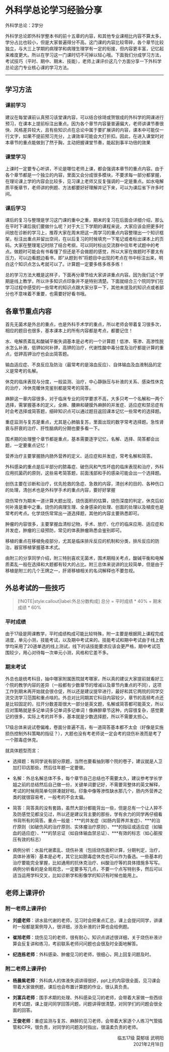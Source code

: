 # 外科学总论学习经验分享

外科学总论：2学分 

外科学总论即外科学整本书的前十五章的内容，和其他专业课相比内容不算太多，学分占比也较小，但是大家普遍得分不高。这门课的内容比较零碎，各个章节比较独立，与大三上学期的病理学和病理生理学有一定的衔接，但内容更丰富，记忆起来难度更大。所以在学习这一门课时切不可掉以轻心哦。下面我们分成学习方法，考试技巧（平时、期中、期末、技能），老师上课评价这几个方面分享一下外科学总论这门专业核心课的学习方法。

----

## 学习方法
### 课前学习

建议在每堂课前认真预习该堂课内容，可以结合徐琦或贺银成的外科学的网课进行预习，在课本上提前标注出重点。因为各个章节内容量普遍偏大，老师讲课节奏很快、风格差异较大，且有些知识点在总论中属于要扩展讲的内容，课本中可能仅一行文字，如果不提前预习充分，上课效率可能会大打折扣。因此，在进入课堂时对本章节的重点能做到了然于胸，主动把握课堂节奏，能起到事半功倍的效果

### 课堂学习

上课时一定要专心听讲，不论是哪位老师上课，都会强调本章节的重点内容。由于各个章节都是一个独立的内容，里面又会分成很多模块，不要求每一部分都掌握，在理论课上学的内容会比较多，见习课上老师又反复强调的一定是重点。如水电解质平衡章节，老师讲的例题、方法都要好好理解并记下来，可以为课后省下许多时间。

### 课后学习

课后的复习与整理是学习这门课的重中之重，期末的复习在后面会详细介绍，那么在平时下课后我们要做什么呢？对于大三下学期的课程来说，大家应该会把更多时间放在诊断的学习上，推荐大家在周末把这一周学习的重点内容整理出一个知识框架，标注出重点并留出空间，在以后复习的时候填充一下笔记或者标出课本上的页码。大家在整理笔记时除了结合考纲，可以同时标出交流群中往年考试题中的考点。做题时可能会有书看懂了但还是不会做题的感觉，所以大家在做题时不要太有压力，可以边看题边看书，即“从题到书”将题目中出现的考点在书中标注出来，明白这个知识点怎么考就可以了。计算题一定要多练多练多练！

总的学习方法大概是这样子，下面再分章节给大家讲讲重点内容。因为我们这个学期是线上教学，所以许多知识点印象并不是特别清楚。下面就结合三个院同学们在学习过程中感受的一些常考的知识点跟大家分享一下，其他未提及的知识点或者部分也不意味着不重要，也需要好好看书哦。

## 各章节重点内容

首先无菌术是外总的重点，也是外科手术学的重点，所以老师会带着复习很多次，相应的题目也很多，基本课本上的所有内容都是考点，都要记住！

水、电解质紊乱和酸碱平衡失调基本是必考的一个计算题！低渗、等渗、高渗性脱水怎么补液，低钾如何补钾，高钾的治疗，代谢性酸中毒分度及治疗都是计算的重点，低钾高钾治疗也会出简答题。

输血适应症、不良反应及防治（最常考的是溶血反应）、自体输血及血液制品的定义是常考的名解。

休克的临床表现与分度，一般监测、治疗，中心静脉压与补液的关系、感染性休克的治疗，冷休克暖休克鉴别都是常考的简答。

麻醉这一章内容很多，对于临床专业的同学要求不高，大多只考一个名解和一两个选择，需掌握基本的定义，全麻、腰麻和硬膜外麻醉的并发症、适应症和禁忌症有时会考选择或简答题，细碎知识点可以通过题目返回课本记忆一些常考的选择题。

重症监测与复苏是重点，尤其是心肺脑复苏，里面出现的数字常考选择题。急性肾衰与肝衰的治疗、肝性脑病的分期也要多看一下。

围术期的处理整个章节都是重点，基本需要逐字记忆，名解、选择、简答都会出题，一定要重点记忆！

营养治疗主要掌握肠内肠外营养的定义、适应症和并发症，常考名解和简答。

外科感染的重点是后半部分的脓毒症、破伤风和气性坏疽的临床表现和治疗，外科应用抗菌药的原则，这些易考简答题，前面浅部和手的感染可能会出一个选择题。

创伤主要在诊断和治疗，优先抢救的急症、急救的内容，清创术的目的、各种伤口的处理，清创术也是外科学手术的重点内容，要好好掌握

烧伤常作为期末一道计算大题出现，烧伤面积的估算，烧伤深度的判定，休克后如何补液是重中之重。烧伤的病理生理、全身感染的处理、创面的处理以及植皮也是常考的考点。化学烧伤常常出一道选择题，其他的内容主要熟悉即可。

肿瘤的内容很多，主要掌握血清标记物，手术、放疗、化疗的临床应用、适应症和并发症，肿瘤的三级预防，常见的体表肿瘤熟悉会鉴别即可。

移植的重点在移植免疫部分，尤其是临床排斥反应的机制和分类，排斥反应的防治，器官移植掌握基本术式。

由附三的分享同学介绍，附三特别喜欢无菌术，围术期相关考点，酸碱平衡和电解质紊乱一般在选择和大题都有较大的占比。附三总体来说讲的比较简单，但是由于移植是附三的几个王牌之一，肝肾移植相关的名词解释也不要忽视。

## 外总考试的一些技巧

> [!NOTE|style:callout|label:外总分数构成]
> 总分 = 平时成绩 \* 40% + 期末成绩 \* 60%

### 平时成绩

由于17级是网课教学，平时成绩构成可能比较特殊，附一主要是根据网上课程完成进度，单元小测，技能考试，以及期中考试来的。技能考试和期中考试由于线上教学均采用了20道单选的线上测试，线下的话技能要求应该会更严格，期中考试范围较少，用心对待每一次单元小测，风格和它差不多。

### 期末考试

外总也是统考科目，抽中哪家附属医院就考哪家，所以真的建议大家提前就看好三个院的教学内容的差异（一般都有少数章节的增减以及章节内重点的不同），这项工作到期末再开始就会很仓促，所以还是建议提早进行，最好和其它两院的同学交流交流学习范围和重点啥的。外总对比同期其它科目内容较少，章节的高频考点还是比较固定的，拉开分数差距很大一部分是英文题，名解或简答都可能英文，所以应对策略就是多记单词多记单词多记单词！像麻醉章节这种，内容很复杂，感觉要记的很多，实际上考的并不多，基本就是少数选择题，所以不需要太担心。

17级总体来说试卷偏难，卷面分普遍不高，有一道简答基本都不太会（好像是实施损伤控制外科策略的指征？），大题也没有考老师说一定会考的烧伤补液而是考了一个脓毒症休克。

就具体题型而言：

+ 选择题：有同学说有部分原题，当然也要看抽到哪个院的卷子，建议就是人卫加打印店那些，然后往年题一定要做。

+ 名解：外总名解总体不多，每个章节自己总结也不需要太久，建议参考学长学姐之前的总结然后自己做一份，关键单词要记好，不需要背整体的英文解释，考试的时候用简单句拼凑就好啦。印象中像等渗性缺水那几个，肠内外营养之类的就很容易考，一般考的不会太偏。

+ 简答：简答真的没有套路，虽然大部分都能背出一些，但是总有一个让人猝不及防感觉见都没见过，所以还是建议背主要的那些，学有余力的同学再仔细看书背所有的简答。重点一般是：\*\*\*的并发症（如肠内营养并发症）、\*\*\*的治疗原则（如破伤风的治疗原则、实体瘤治疗原则）、\*\*\*的指征或适应症（如输血的适应症）、\*\*\*的禁忌证（如自体输血禁忌证）、\*\*\*有效的标志（如心脏按压有效的标志）

+ 病例分析：水盐代谢紊乱、烧伤补液（包括烧伤面积计算，分期判定，治疗，具体补液等）基本是必考，其它比如脓毒症休克也可以作为备选。一些基本的治疗要能完全掌握，比如通用的抗休克治疗、纠酸治疗等的具体措施多写写。病例分析看的是全局观念，一定要多写几点，不要一个点写特别多，然后可以适当运用学科交叉，比如诊断学和影像学的知识有时候也能用上。

## 老师上课评价
### 附一老师上课评价

+ **刘盛老师**：讲水盐代谢的老师，见习时会把重点汇总，课上会提问同学，讲课时一般都是案例导入，很详细，涉及补液的计算也会给例题。

+ **崔旭老师**：烧伤见习的老师，很有耐心，知识点讲述很详细，关于烧伤补液计算会反复讲和练习，考前联系老师问问题也会很及时全面地解答。

+ **纪连栋老师**：外科感染、肿瘤见习的老师，很细心，网上回复问题及时。

### 附二老师上课评价

+ **杨晨紫老师**：外科病人的体液失调讲得很好，ppt上的内容很全面，见习课会带着大家做例题，课后也会布置计算题的作业，很认真负责。

+ **刘富兵老师**：围手术期的处理、外科感染见习的老师，会带着大家做一些西综的考试题，课上提问同学回答问题，问题讲得很清楚，对同学们的问题会很全面的回答。

+ **王俊老师**：重症监测与复苏、麻醉的见习老师，会带着大家逐个人练习气管插管和CPR，很负责，对同学的问题及时指出，很温柔负责的老师。

<p align="right">临五17级 莫郁瑶 武明阳<br/>2021年2月18日</p>